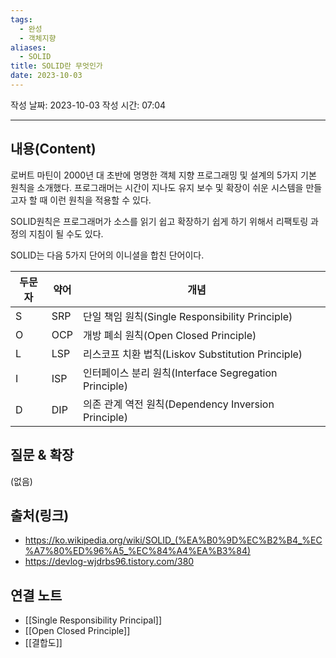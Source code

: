 ```yaml
---
tags:
  - 완성
  - 객체지향
aliases:
  - SOLID
title: SOLID란 무엇인가
date: 2023-10-03
---
```


작성 날짜: 2023-10-03
작성 시간: 07:04


----
## 내용(Content)



로버트 마틴이 2000년 대 초반에 명명한 객체 지향 프로그래밍 및 설계의 5가지 기본 원칙을 소개했다. 프로그래머는 시간이 지나도 유지 보수 및 확장이 쉬운 시스템을 만들고자 할 때 이런 원칙을 적용할 수 있다.

SOLID원칙은 프로그래머가 소스를 읽기 쉽고 확장하기 쉽게 하기 위해서 리팩토링 과정의 지침이 될 수도 있다. 

SOLID는 다음 5가지 단어의 이니셜을 합친 단어이다.

| 두문자 | 약어  | 개념                                           |     |
| --- | --- | -------------------------------------------- | --- |
| S   | SRP | 단일 책임 원칙(Single Responsibility Principle)    |     |
| O   | OCP | 개방 폐쇠 원칙(Open Closed Principle)              |     |
| L   | LSP | 리스코프 치환 법칙(Liskov Substitution Principle)    |     |
| I   | ISP | 인터페이스 분리 원칙(Interface Segregation Principle) |     |
| D   | DIP | 의존 관계 역전 원칙(Dependency Inversion Principle)  |     |

## 질문 & 확장

(없음)

## 출처(링크)

- https://ko.wikipedia.org/wiki/SOLID_(%EA%B0%9D%EC%B2%B4_%EC%A7%80%ED%96%A5_%EC%84%A4%EA%B3%84)
- https://devlog-wjdrbs96.tistory.com/380

## 연결 노트

- [[Single Responsibility Principal]]
- [[Open Closed Principle]]
- [[결합도]]







